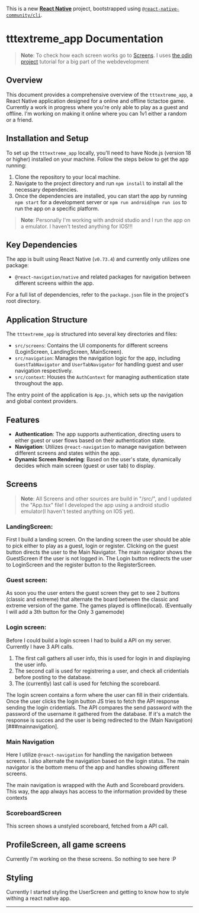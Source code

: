 <!-- 
First make sure you are in correct folder "C:\Users\egber\Projects\tttextreme_app\tttextreme_app>"

Command: "cd tttextreme_app"

Once you are in the correct folder make sure android studio emulator is running. 
Device: Pixel 3a API 34 ......

Then run the command to start the app on android:

Command: "npx react-native run-android"

 -->

This is a new [**React Native**](https://reactnative.dev) project, bootstrapped using [`@react-native-community/cli`](https://github.com/react-native-community/cli).

# tttextreme_app Documentation

>**Note**: To check how each screen works go to [Screens](#screens). I uses [the odin project](https://www.theodinproject.com/paths/full-stack-javascript/courses/react) tutorial for a big part of the webdevelopment

## Overview

This document provides a comprehensive overview of the `tttextreme_app`, a React Native application designed for a online and offline tictactoe game. Currently a work in progress where you're only able to play as a guest and offline. I'm working on making it online where you can 1v1 either a random or a friend.

## Installation and Setup

To set up the `tttextreme_app` locally, you'll need to have Node.js (version 18 or higher) installed on your machine. Follow the steps below to get the app running:

1. Clone the repository to your local machine.
2. Navigate to the project directory and run `npm install` to install all the necessary dependencies.
3. Once the dependencies are installed, you can start the app by running `npm start` for a development server or `npm run android`/`npm run ios` to run the app on a specific platform.

>**Note**: Personally I'm working with android studio and I run the app on a emulator. I haven't tested anything for IOS!!!

## Key Dependencies

The app is built using React Native (`v0.73.4`) and currently only utilizes one package:

- `@react-navigation/native` and related packages for navigation between different screens within the app.

For a full list of dependencies, refer to the `package.json` file in the project's root directory.

## Application Structure

The `tttextreme_app` is structured into several key directories and files:

- `src/screens`: Contains the UI components for different screens (LoginScreen, LandingScreen, MainScreen).
- `src/navigation`: Manages the navigation logic for the app, including `GuestTabNavigator` and `UserTabNavigator` for handling guest and user navigation respectively.
- `src/context`: Houses the `AuthContext` for managing authentication state throughout the app.

The entry point of the application is `App.js`, which sets up the navigation and global context providers.

## Features

- **Authentication**: The app supports authentication, directing users to either guest or user flows based on their authentication state.
- **Navigation**: Utilizes `@react-navigation` to manage navigation between different screens and states within the app.
- **Dynamic Screen Rendering**: Based on the user's state, dynamically decides which main screen (guest or user tab) to display.


## Screens

>**Note**: All Screens and other sources are build in "/src/", and I updated the "App.tsx" file! I developed the app using a android studio emulator(I haven't tested anything on IOS yet).

### LandingScreen:
First I build a landing screen. On the landing screen the user should be able to pick either to play as a guest, login or register. Clicking on the guest button directs the user to the Main Navigator. The main navigator shows the GuestScreen if the user is not logged in. The Login button redirects the user to LoginScreen and the register button to the RegisterScreen.

### Guest screen:
As soon you the user enters the guest screen they get to see 2 buttons (classic and extreme) that alternate the board between the classic and extreme version of the game. The games played is offline(local).
(Eventually I will add a 3th button for the Only 3 gamemode)

### Login screen:
Before I could build a login screen I had to build a API on my server. Currently I have 3 API calls. 
1. The first call gathers all user info, this is used for login in and displaying the user info. 
2. The second call is used for registrering a user, and check all cridentials before posting to the database.
3. The (currently) last call is used for fetching the scoreboard.

The login screen contains a form where the user can fill in their cridentials. Once the user clicks the login button JS tries to fetch the API response sending the login cridentials. The API compares the send password with the password of the username it gathered from the database. If it's a match the response is succes and the user is being redirected to the (Main Navigation)[###mainnavigation].

### Main Navigation
Here I utilize `@react-navigation` for handling the navigation between screens. I also alternate the navigation based on the login status. The main navigator is the bottom menu of the app and handles showing different screens.

The main navigation is wrapped with the Auth and Scoreboard providers. This way, the app always has access to the information provided by these contexts

### ScoreboardScreen
This screen shows a unstyled scoreboard, fetched from a API call.

## ProfileScreen, all game screens
Currently I'm working on the these screens. So nothing to see here :P

## Styling
Currently I started styling the UserScreen and getting to know how to style withing a react native app.

-----
